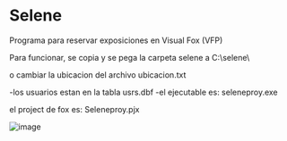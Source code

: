 # Selene
Programa para reservar exposiciones en Visual Fox (VFP)

Para funcionar, se copia y se pega la carpeta selene a 
C:\selene\

o cambiar la ubicacion del archivo ubicacion.txt

-los usuarios estan en la tabla usrs.dbf
-el ejecutable es: seleneproy.exe

el project de fox es: Seleneproy.pjx

![image](https://user-images.githubusercontent.com/23106478/229896184-f033898b-5fd6-4554-8b7e-8634f35b0ddd.png)



